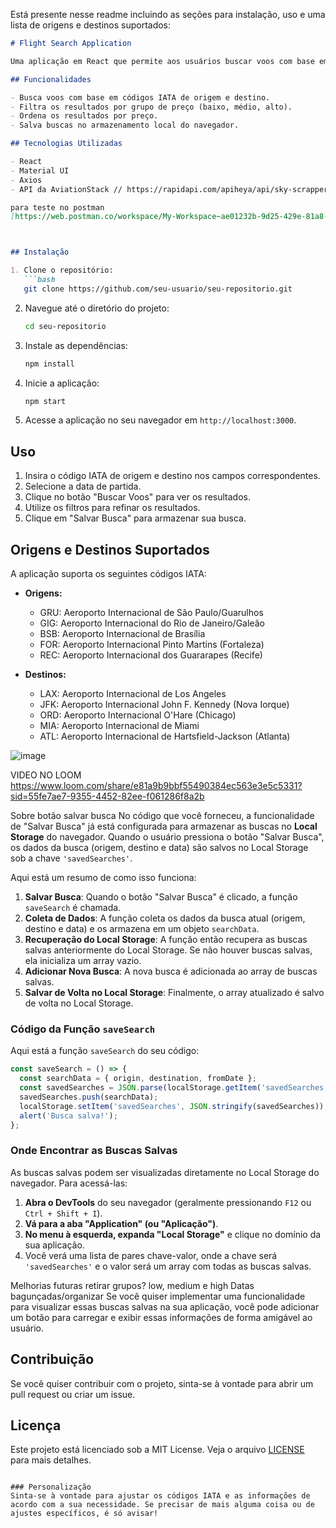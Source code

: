 Está presente nesse readme
incluindo as seções para instalação, uso e uma lista de origens e destinos suportados:

```markdown
# Flight Search Application

Uma aplicação em React que permite aos usuários buscar voos com base em origem, destino e data de partida. A aplicação utiliza a API da AviationStack para obter informações sobre preços de voos.

## Funcionalidades

- Busca voos com base em códigos IATA de origem e destino.
- Filtra os resultados por grupo de preço (baixo, médio, alto).
- Ordena os resultados por preço.
- Salva buscas no armazenamento local do navegador.

## Tecnologias Utilizadas

- React
- Material UI
- Axios
- API da AviationStack // https://rapidapi.com/apiheya/api/sky-scrapper

para teste no postman
[https://web.postman.co/workspace/My-Workspace~ae01232b-9d25-429e-81a8-31a4152cd820](https://aviationstack.p.rapidapi.com/api/v1/flights/getPriceCalendar?fromDate=2024-10-20&originSkyId=LOND&destinationSkyId=NYCA)



## Instalação

1. Clone o repositório:
   ```bash
   git clone https://github.com/seu-usuario/seu-repositorio.git
   ```

2. Navegue até o diretório do projeto:
   ```bash
   cd seu-repositorio
   ```

3. Instale as dependências:
   ```bash
   npm install
   ```

4. Inicie a aplicação:
   ```bash
   npm start
   ```

5. Acesse a aplicação no seu navegador em `http://localhost:3000`.

## Uso

1. Insira o código IATA de origem e destino nos campos correspondentes.
2. Selecione a data de partida.
3. Clique no botão "Buscar Voos" para ver os resultados.
4. Utilize os filtros para refinar os resultados.
5. Clique em "Salvar Busca" para armazenar sua busca.

## Origens e Destinos Suportados

A aplicação suporta os seguintes códigos IATA:

- **Origens:**
  - GRU: Aeroporto Internacional de São Paulo/Guarulhos
  - GIG: Aeroporto Internacional do Rio de Janeiro/Galeão
  - BSB: Aeroporto Internacional de Brasília
  - FOR: Aeroporto Internacional Pinto Martins (Fortaleza)
  - REC: Aeroporto Internacional dos Guararapes (Recife)

- **Destinos:**
  - LAX: Aeroporto Internacional de Los Angeles
  - JFK: Aeroporto Internacional John F. Kennedy (Nova Iorque)
  - ORD: Aeroporto Internacional O'Hare (Chicago)
  - MIA: Aeroporto Internacional de Miami
  - ATL: Aeroporto Internacional de Hartsfield-Jackson (Atlanta)

![image](https://github.com/user-attachments/assets/5ddbc602-e035-4347-a91d-d33e72cd56b1)

VIDEO NO LOOM https://www.loom.com/share/e81a9b9bbf55490384ec563e3e5c5331?sid=55fe7ae7-9355-4452-82ee-f061286f8a2b

Sobre botão salvar busca
No código que você forneceu, a funcionalidade de "Salvar Busca" já está configurada para armazenar as buscas no **Local Storage** do navegador. Quando o usuário pressiona o botão "Salvar Busca", os dados da busca (origem, destino e data) são salvos no Local Storage sob a chave `'savedSearches'`.

Aqui está um resumo de como isso funciona:

1. **Salvar Busca**: Quando o botão "Salvar Busca" é clicado, a função `saveSearch` é chamada.
2. **Coleta de Dados**: A função coleta os dados da busca atual (origem, destino e data) e os armazena em um objeto `searchData`.
3. **Recuperação do Local Storage**: A função então recupera as buscas salvas anteriormente do Local Storage. Se não houver buscas salvas, ela inicializa um array vazio.
4. **Adicionar Nova Busca**: A nova busca é adicionada ao array de buscas salvas.
5. **Salvar de Volta no Local Storage**: Finalmente, o array atualizado é salvo de volta no Local Storage.

### Código da Função `saveSearch`

Aqui está a função `saveSearch` do seu código:

```javascript
const saveSearch = () => {
  const searchData = { origin, destination, fromDate };
  const savedSearches = JSON.parse(localStorage.getItem('savedSearches')) || [];
  savedSearches.push(searchData);
  localStorage.setItem('savedSearches', JSON.stringify(savedSearches));
  alert('Busca salva!');
};
```

### Onde Encontrar as Buscas Salvas

As buscas salvas podem ser visualizadas diretamente no Local Storage do navegador. Para acessá-las:

1. **Abra o DevTools** do seu navegador (geralmente pressionando `F12` ou `Ctrl + Shift + I`).
2. **Vá para a aba "Application" (ou "Aplicação")**.
3. **No menu à esquerda, expanda "Local Storage"** e clique no domínio da sua aplicação.
4. Você verá uma lista de pares chave-valor, onde a chave será `'savedSearches'` e o valor será um array com todas as buscas salvas.

Melhorias futuras
retirar grupos? low, medium e high
Datas bagunçadas/organizar
Se você quiser implementar uma funcionalidade para visualizar essas buscas salvas na sua aplicação, você pode adicionar um botão para carregar e exibir essas informações de forma amigável ao usuário.

## Contribuição

Se você quiser contribuir com o projeto, sinta-se à vontade para abrir um pull request ou criar um issue.

## Licença

Este projeto está licenciado sob a MIT License. Veja o arquivo [LICENSE](LICENSE) para mais detalhes.
```

### Personalização
Sinta-se à vontade para ajustar os códigos IATA e as informações de acordo com a sua necessidade. Se precisar de mais alguma coisa ou de ajustes específicos, é só avisar!
